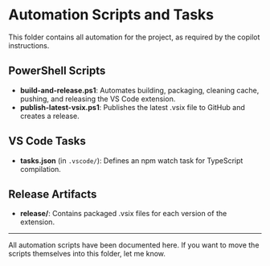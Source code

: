 # Automation Scripts and Tasks

This folder contains all automation for the project, as required by the copilot instructions.

## PowerShell Scripts

- **build-and-release.ps1**: Automates building, packaging, cleaning cache, pushing, and releasing the VS Code extension.
- **publish-latest-vsix.ps1**: Publishes the latest .vsix file to GitHub and creates a release.

## VS Code Tasks

- **tasks.json** (in `.vscode/`): Defines an npm watch task for TypeScript compilation.

## Release Artifacts

- **release/**: Contains packaged .vsix files for each version of the extension.

---

All automation scripts have been documented here. If you want to move the scripts themselves into this folder, let me know.
